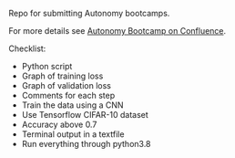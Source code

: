 Repo for submitting Autonomy bootcamps.

For more details see [Autonomy Bootcamp on Confluence](https://uwarg-docs.atlassian.net/wiki/spaces/BOOT/pages/1544290340/Autonomy+Bootcamp).

Checklist:
- Python script
- Graph of training loss
- Graph of validation loss
- Comments for each step
- Train the data using a CNN
- Use Tensorflow CIFAR-10 dataset
- Accuracy above 0.7
- Terminal output in a textfile
- Run everything through python3.8

